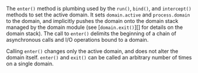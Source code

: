 
The `enter()` method is plumbing used by the `run()`, `bind()`, and
`intercept()` methods to set the active domain. It sets `domain.active` and
`process.domain` to the domain, and implicitly pushes the domain onto the domain
stack managed by the domain module (see [`domain.exit()`][] for details on the
domain stack). The call to `enter()` delimits the beginning of a chain of
asynchronous calls and I/O operations bound to a domain.

Calling `enter()` changes only the active domain, and does not alter the domain
itself. `enter()` and `exit()` can be called an arbitrary number of times on a
single domain.

